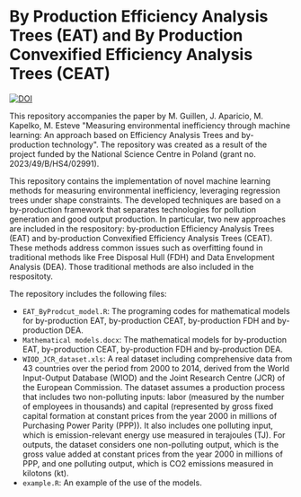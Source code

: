 # By Production Efficiency Analysis Trees (EAT) and By Production Convexified Efficiency Analysis Trees (CEAT)

[![DOI](https://zenodo.org/badge/DOI/10.5281/zenodo.12683675.svg)](https://doi.org/10.5281/zenodo.12683675)

This repository accompanies the paper by M. Guillen, J. Aparicio, M. Kapelko, M. Esteve "Measuring environmental inefficiency through machine learning: An approach based on Efficiency Analysis Trees and by-production technology".
The repository was created as a result of the project funded by the National Science Centre in Poland (grant no. 2023/49/B/HS4/02991).

This repository contains the implementation of novel machine learning methods for measuring environmental inefficiency, leveraging regression trees under shape constraints. The developed techniques are based on a by-production framework that separates technologies for pollution generation and good output production. In particular, two new approaches are included in the respository: by-production Efficiency Analysis Trees (EAT) and by-production Convexified Efficiency Analysis Trees (CEAT). These methods address common issues such as overfitting found in traditional methods like Free Disposal Hull (FDH) and Data Envelopment Analysis (DEA). Those traditional methods are also included in the respositoty.

The repository includes the following files: 
* `EAT_ByProdcut_model.R`: The programing codes for mathematical models for by-production EAT, by-production CEAT, by-production FDH and by-production DEA.
* `Mathematical models.docx`: The mathematical models for by-production EAT, by-production CEAT, by-production FDH and by-production DEA.
* `WIOD_JCR_dataset.xls`: A real dataset including comprehensive data from 43 countries over the period from 2000 to 2014, derived from the World Input-Output Database (WIOD) and the Joint Research Centre (JCR) of the European Commission. The dataset assumes a production process that includes two non-polluting inputs: labor (measured by the number of employees in thousands) and capital (represented by gross fixed capital formation at constant prices from the year 2000 in millions of Purchasing Power Parity (PPP)). It also includes one polluting input, which is emission-relevant energy use measured in terajoules (TJ). For outputs, the dataset considers one non-polluting output, which is the gross value added at constant prices from the year 2000 in millions of PPP, and one polluting output, which is CO2 emissions measured in kilotons (kt).
* `example.R`: An example of the use of the models.
